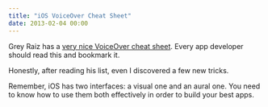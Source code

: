 ```yaml
---
title: "iOS VoiceOver Cheat Sheet"
date: 2013-02-04 00:00
---
```


Grey Raiz has a [very nice VoiceOver cheat sheet](http://www.raizlabs.com/blog/2012/12/18/ios-voiceover-getting-started-guide/). Every app developer should read this and bookmark it.

Honestly, after reading his list, even I discovered a few new tricks.

Remember, iOS has two interfaces: a visual one and an aural one. You need to know how to use them both effectively in order to build your best apps.

<!-- more -->
